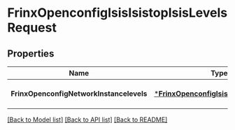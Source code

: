# FrinxOpenconfigIsisIsistopIsisLevelsRequest

## Properties
Name | Type | Description | Notes
------------ | ------------- | ------------- | -------------
**FrinxOpenconfigNetworkInstancelevels** | [***FrinxOpenconfigIsisIsistopIsisLevels**](frinx.openconfig.isis.isistop.isis.Levels.md) |  | [optional] [default to null]

[[Back to Model list]](../README.md#documentation-for-models) [[Back to API list]](../README.md#documentation-for-api-endpoints) [[Back to README]](../README.md)


